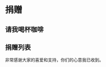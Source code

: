 # 捐赠

## 请我喝杯咖啡

<!-- @include: ../DonateMethod.md -->

## 捐赠列表

非常感谢大家的喜爱和支持，你们的心意我已收到。

<!-- @include: ../DonateList.md -->